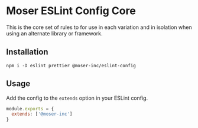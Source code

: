 # Moser ESLint Config Core

This is the core set of rules to for use in each variation and in isolation when using an alternate library or framework.

## Installation

```shell
npm i -D eslint prettier @moser-inc/eslint-config
```

## Usage

Add the config to the `extends` option in your ESLint config.

```js
module.exports = {
  extends: ['@moser-inc']
}
```
